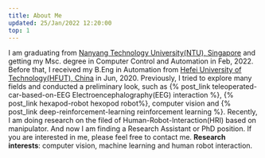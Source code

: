 ```yaml
---
title: About Me 
updated: 25/Jan/2022 12:20:00
top: 1
---
```

I am graduating from [Nanyang Technology University(NTU), Singapore](https://www.ntu.edu.sg/) and getting my Msc. degree in Computer Control and Automation in Feb, 2022. Before that, I received my B.Eng in Automation from [Hefei University of Technology(HFUT), China](https://www.hfut.edu.cn/) in Jun, 2020. Previously, I tried to explore many fields and conducted a preliminary look, such as {% post_link teleoperated-car-based-on-EEG Electroencephalography(EEG) interaction %}, {% post_link hexapod-robot hexopod robot%}, computer vision and {% post_link deep-reinforcement-learning reinforcement learning %}. Recently, I am doing research on the filed of Human-Robot-Interaction(HRI) based on manipulator. And now I am finding a Research Assistant or PhD position. If you are interested in me, please feel free to contact me.
**Research interests**: computer vision, machine learning and human robot interaction.
<!-- more -->